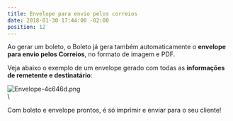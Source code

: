 ```yaml
---
title: Envelope para envio pelos correios
date: 2018-01-30 17:44:00 -02:00
position: 12
---
```


Ao gerar um boleto, o Boleto já gera também automaticamente o **envelope para envio pelos Correios**, no formato de imagem e PDF.

Veja abaixo o exemplo de um envelope gerado com todas as **informações de remetente e destinatário**:

![Envelope-4c646d.png](/uploads/Envelope-4c646d.png)\
\\

Com boleto e envelope prontos, é só imprimir e enviar para o seu cliente!
